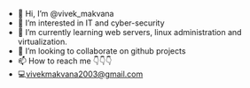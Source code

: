 - 👋 Hi, I’m @vivek_makvana
- 👀 I’m interested in IT and cyber-security
- 🌱 I’m currently learning web servers, linux administration and virtualization.
- 💞️ I’m looking to collaborate on github projects
- 📫 How to reach me 👇👇👇
- 💻vivekmakvana2003@gmail.com

<!---
vivckey/vivckey is a ✨ special ✨ repository because its `README.md` (this file) appears on your GitHub profile.
You can click the Preview link to take a look at your changes.
--->
